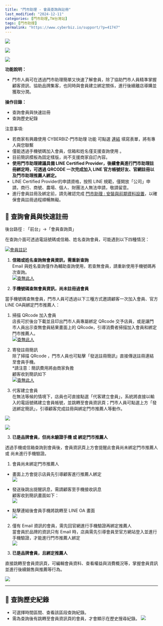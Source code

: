 ```yaml
---
title: "門市助理 - 會員查詢與註冊"
last_modified: "2024-12-11"
categories: [門市助理,TW台灣站]
tags: [門市助理]
permalink: "https://www.cyberbiz.io/support/?p=41747"
---
```


![](https://www.cyberbiz.io/support/wp-content/uploads/適用站別.png)

[![](https://www.cyberbiz.io/support/wp-content/uploads/台灣站.png)](https://www.cyberbiz.io/support/?page_id=2490)

[![](https://www.cyberbiz.io/support/wp-content/uploads/門市助理.png)](https://www.cyberbiz.io/support/?page_id=42126)

**功能說明：**  

* 門市人員可在透過門市助理簡單又快速了解會員，除了協助門市人員精準掌握顧客資訊、協助品牌集客，也同時與會員建立綁定關係，進行後續離店導購並獲取分潤。

**操作目錄：**

* 查詢會員與快速註冊
* 查詢歷史紀錄

注意事項:  

* 若商家有興趣使用 CYBERBIZ-門市助理 功能 可點選 [連結](https://docs.google.com/forms/d/e/1FAIpQLScAzqU3OckpsS-XBy3yvioKksDBazronFTuEl_RBonxCATHaQ/viewform) 填寫表單，將有專人與您聯繫
* 僅能透過手機號碼加入會員，信箱和姓名僅支援查詢使用 。
* 目前簡訊模板為固定樣版，尚不支援商家自訂內容。
* **使用門市助理建議具備 LINE Certified Provider，後續會員進行門市助理註冊綁定時，可透過 QRCODE 一次完成加入 LINE 官方帳號好友、官網註冊以及門市助理推薦人綁定。**
* LINE Certified Provider的申請資格，按照 LINE 規範，僅開放「公司」申請，商行、商號、農場、個人、財團法人無法申請，敬請留意。
* 進行會員註冊及綁定前，請先確認完成 [門市助理 : 安裝與前期資料設置](https://www.cyberbiz.io/support/?p=41626)，以確保會員註冊過程順暢無礙。

## 📌 查詢會員與快速註冊


後台路徑 : 「前台」→「會員查詢頁」  


在查詢介面可透過電話號碼或信箱、姓名查詢會員，可能遇到以下四種情況：



[![會員註記](https://www.cyberbiz.io/support/wp-content/uploads/門市助理-會員查詢與註冊01.png)](https://www.cyberbiz.io/support/wp-content/uploads/門市助理-會員查詢與註冊01.png)

1. **信箱或姓名查詢無會員資訊，需重新查詢**  
Email 與姓名查詢僅作為輔助查詢使用，若查無會員，請重新使用手機號碼再次查詢。  
[![查無此人](https://www.cyberbiz.io/support/wp-content/uploads/門市助理-會員查詢與註冊02.png)](https://www.cyberbiz.io/support/wp-content/uploads/門市助理-會員查詢與註冊02.png)



2. **手機號碼查無會員資訊，尚未註冊過會員**  


當手機號碼查無會員，門市人員可透過以下三種方式邀請顧客一次加入會員、官方LINE OA與綁定門市推薦人：



1. 掃描 QRcode 加入會員  
店長可於後台下載並且印出門市人員專屬綁定 QRcode 交予店員，或是讓門市人員出示查無會員結果畫面上的
QRcode，引導消費者掃描加入會員和綁定門市推薦人。  
[![查無此人](https://www.cyberbiz.io/support/wp-content/uploads/門市助理-會員查詢與註冊03.png)](https://www.cyberbiz.io/support/wp-content/uploads/門市助理-會員查詢與註冊03.png)  

2. 寄發註冊簡訊  
除了掃描 QRcode ，門市人員也可點擊「發送註冊簡訊」直接傳送註冊連結至會員手機。  
*請注意：簡訊費用將由商家負擔  
顧客收到簡訊如下  
[![查無此人](https://www.cyberbiz.io/support/wp-content/uploads/門市助理-會員查詢與註冊04.png)](https://www.cyberbiz.io/support/wp-content/uploads/門市助理-會員查詢與註冊04.png)  



3. 代客建立會員  
在無法等候的情境下，店員也可直接點選「代客建立會員」，系統將直接以輸入的電話號碼建立會員帳號，並跳轉至會員資訊頁；門市人員可點選上方「發送綁定簡訊」，引導顧客完成註冊與綁定門市推薦人等動作。  

[![](https://www.cyberbiz.io/support/wp-content/uploads/門市助理-會員查詢與註冊05.png)](https://www.cyberbiz.io/support/wp-content/uploads/門市助理-會員查詢與註冊05.png)

[![](https://www.cyberbiz.io/support/wp-content/uploads/門市助理-會員查詢與註冊06.png)](https://www.cyberbiz.io/support/wp-content/uploads/門市助理-會員查詢與註冊06.png)





3. **已是品牌會員，但尚未驗證手機 或 綁定門市推薦人**  


透過手機或信箱查詢到會員後，會員資訊頁上方會提醒此會員尚未綁定門市推薦人 或 尚未進行手機驗證。



1. 會員尚未綁定門市推薦人 
* 畫面上方會提示店員先引導顧客進行推薦人綁定  
[![](https://www.cyberbiz.io/support/wp-content/uploads/門市助理-會員查詢與註冊07.png)](https://www.cyberbiz.io/support/wp-content/uploads/門市助理-會員查詢與註冊07.png)



* 發送後跳出提醒訊息，需請顧客至手機接收訊息  
顧客收到簡訊畫面如下：  
[![](https://www.cyberbiz.io/support/wp-content/uploads/門市助理-會員查詢與註冊04.png)](https://www.cyberbiz.io/support/wp-content/uploads/門市助理-會員查詢與註冊04.png)



* 點擊連結後會員手機將跳轉至 LINE OA 畫面  
[![](https://www.cyberbiz.io/support/wp-content/uploads/門市助理-會員查詢與註冊08.png)](https://www.cyberbiz.io/support/wp-content/uploads/門市助理-會員查詢與註冊08.png)





2. 僅有 Email 資訊的會員，需先回官網進行手機驗證再綁定推薦人  
當會員於品牌的資訊只有 Email 時，店員需先引導會員至官方網站登入並進行手機驗證，才能進行門市推薦人綁定  
[![](https://www.cyberbiz.io/support/wp-content/uploads/門市助理-會員查詢與註冊09.png)](https://www.cyberbiz.io/support/wp-content/uploads/門市助理-會員查詢與註冊09.png)





4. **已是品牌會員，且綁定推薦人**  


直接跳轉至會員資訊頁，可編輯會員資料、查看權益與消費概況等，掌握會員資訊並進行後續銷售與推薦等行為。


[![](https://www.cyberbiz.io/support/wp-content/uploads/門市助理-會員查詢與註冊10.png)](https://www.cyberbiz.io/support/wp-content/uploads/門市助理-會員查詢與註冊10.png)



* * *

## 📌 查詢歷史紀錄



* 可選擇時間區間、查看該區段查詢紀錄。
* 需為查詢後有跳轉至會員資訊頁的會員，才會顯示在歷史搜尋紀錄。
[![](https://www.cyberbiz.io/support/wp-content/uploads/門市助理-會員查詢與註冊11.png)](https://www.cyberbiz.io/support/wp-content/uploads/門市助理-會員查詢與註冊11.png)

